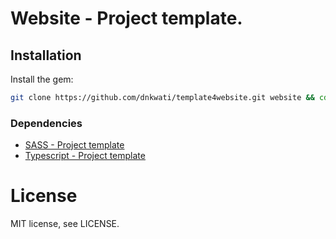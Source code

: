 # Website - Project template.

## Installation

Install the gem:

```bash
git clone https://github.com/dnkwati/template4website.git website && cd website && pnpm install && pnpm run dev
```

### Dependencies

-   [SASS - Project template](https://github.com/dnkwati/template4sass.git)
-   [Typescript - Project template](https://github.com/dnkwati/template4ts.git)

# License

MIT license, see LICENSE.
